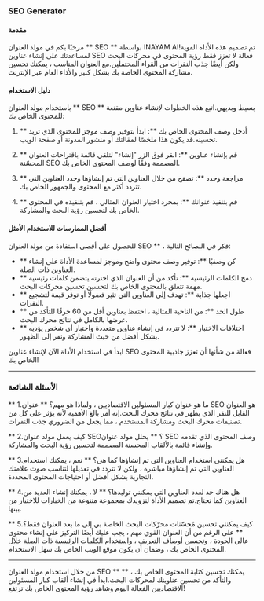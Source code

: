 ### SEO Generator

#### مقدمة
مرحبًا بكم في مولد العنوان ** SEO ** بواسطة INAYAM AI!تم تصميم هذه الأداة القوية لمساعدتك على إنشاء عناوين SEO فعالة لا تعزز فقط رؤية المحتوى في محركات البحث ولكن أيضًا جذب النقرات من القراء المحتملين.مع العنوان المناسب ، يمكنك تحسين مشاركة المحتوى الخاصة بك بشكل كبير والأداء العام عبر الإنترنت.

#### دليل الاستخدام
باستخدام مولد العنوان ** SEO ** بسيط وبديهي.اتبع هذه الخطوات لإنشاء عناوين مقنعة للمحتوى الخاص بك:

1. ** أدخل وصف المحتوى الخاص بك **: ابدأ بتوفير وصف موجز للمحتوى الذي تريد تحسينه.قد يكون هذا ملخصًا لمقالتك أو منشور المدونة أو صفحة الويب.

2. ** قم بإنشاء عناوين **: انقر فوق الزر "إنشاء" لتلقي قائمة باقتراحات العنوان المحسّنة SEO المصممة وفقًا لوصف المحتوى الخاص بك.

3. ** مراجعة وحدد **: تصفح من خلال العناوين التي تم إنشاؤها وحدد العناوين التي تتردد أكثر مع المحتوى والجمهور الخاص بك.

4. ** قم بتنفيذ عنوانك **: بمجرد اختيار العنوان المثالي ، قم بتنفيذه في المحتوى الخاص بك لتحسين رؤية البحث والمشاركة.

#### أفضل الممارسات للاستخدام الأمثل
للحصول على أقصى استفادة من مولد العنوان SEO ** ، فكر في النصائح التالية:

- ** كن وصفيًا **: توفير وصف محتوى واضح وموجز لمساعدة الأداة على إنشاء العناوين ذات الصلة.
- ** دمج الكلمات الرئيسية **: تأكد من أن العنوان الذي اخترته يتضمن كلمات رئيسية مهمة تتعلق بالمحتوى الخاص بك لتحسين تحسين محركات البحث.
- ** اجعلها جذابة **: تهدف إلى العناوين التي تثير فضولًا أو توفر قيمة لتشجيع النقرات.
- ** طول الحد **: من الناحية المثالية ، احتفظ بعناوين أقل من 60 حرفًا للتأكد من عرضها بالكامل في نتائج محرك البحث.
- ** اختلافات الاختبار **: لا تتردد في إنشاء عناوين متعددة واختبار أي شخص يؤديه بشكل أفضل من حيث المشاركة ونقر إلى الظهور.

ابدأ في استخدام الأداة الآن لإنشاء عناوين SEO فعالة من شأنها أن تعزز جاذبية المحتوى الخاص بك!

---

### الأسئلة الشائعة

** 1.ما هو عنوان كبار المسئولين الاقتصاديين ، ولماذا هو مهم؟ **
عنوان SEO هو العنوان القابل للنقر الذي يظهر في نتائج محرك البحث.إنه أمر بالغ الأهمية لأنه يؤثر على كل من تصنيفات محرك البحث ومشاركة المستخدم ، مما يجعل من الضروري جذب النقرات.

** 2.كيف يعمل مولد عنوان SEO؟ **
يحلل مولد عنوان SEO وصف المحتوى الذي تقدمه وإنشاء قائمة بالألقاب المحسنة المصممة لتحسين رؤية البحث والمشاركة.

** 3.هل يمكنني استخدام العناوين التي تم إنشاؤها كما هي؟ **
نعم ، يمكنك استخدام العناوين التي تم إنشاؤها مباشرة ، ولكن لا تتردد في تعديلها لتناسب صوت علامتك التجارية بشكل أفضل أو احتياجات المحتوى المحددة.

** 4.هل هناك حد لعدد العناوين التي يمكنني توليدها؟ **
لا ، يمكنك إنشاء العديد من العناوين كما تحتاج.تم تصميم الأداة لتزويدك بمجموعة متنوعة من الخيارات للاختيار من بينها.

** 5.كيف يمكنني تحسين مُحسّنات محرّكات البحث الخاصة بي إلى ما بعد العنوان فقط؟ **
على الرغم من أن العنوان القوي مهم ، يجب عليك أيضًا التركيز على إنشاء محتوى عالي الجودة ، وتحسين أوصاف التعريف ، واستخدام الكلمات الرئيسية ذات الصلة خلال المحتوى الخاص بك ، وضمان أن يكون موقع الويب الخاص بك سهل الاستخدام.

---

من خلال استخدام مولد العنوان SEO ** ** ، يمكنك تحسين كتابة المحتوى الخاص بك والتأكد من تحسين عناوينك لمحركات البحث.ابدأ في إنشاء ألقاب كبار المسئولين الاقتصاديين الفعالة اليوم وشاهد رؤية المحتوى الخاص بك ترتفع!